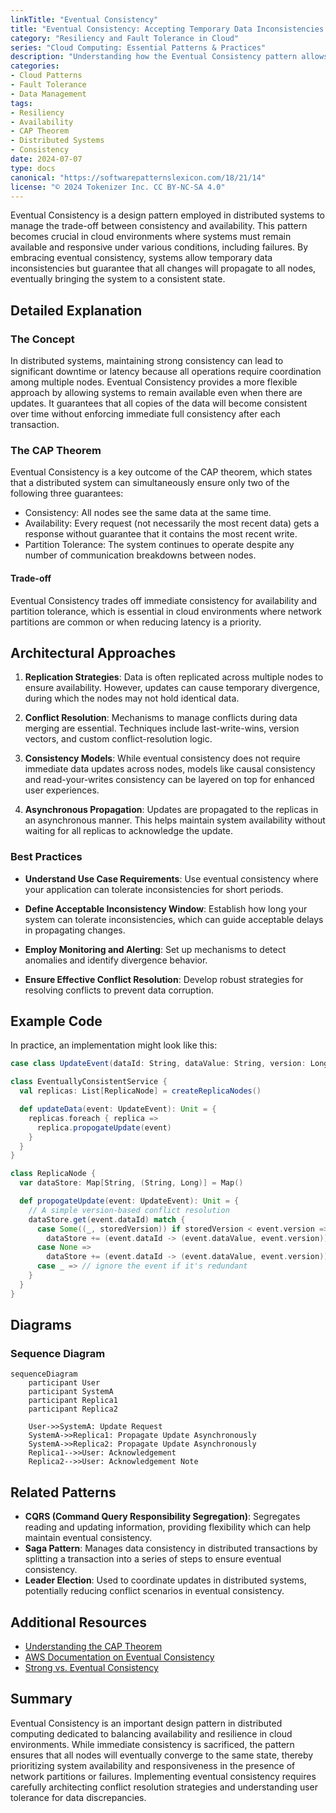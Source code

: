```yaml
---
linkTitle: "Eventual Consistency"
title: "Eventual Consistency: Accepting Temporary Data Inconsistencies for Availability"
category: "Resiliency and Fault Tolerance in Cloud"
series: "Cloud Computing: Essential Patterns & Practices"
description: "Understanding how the Eventual Consistency pattern allows systems to continue operating in the presence of data inconsistencies while ensuring that data will become consistent over time."
categories:
- Cloud Patterns
- Fault Tolerance
- Data Management
tags:
- Resiliency
- Availability
- CAP Theorem
- Distributed Systems
- Consistency
date: 2024-07-07
type: docs
canonical: "https://softwarepatternslexicon.com/18/21/14"
license: "© 2024 Tokenizer Inc. CC BY-NC-SA 4.0"
---
```


Eventual Consistency is a design pattern employed in distributed systems to manage the trade-off between consistency and availability. This pattern becomes crucial in cloud environments where systems must remain available and responsive under various conditions, including failures. By embracing eventual consistency, systems allow temporary data inconsistencies but guarantee that all changes will propagate to all nodes, eventually bringing the system to a consistent state.

## Detailed Explanation

### The Concept

In distributed systems, maintaining strong consistency can lead to significant downtime or latency because all operations require coordination among multiple nodes. Eventual Consistency provides a more flexible approach by allowing systems to remain available even when there are updates. It guarantees that all copies of the data will become consistent over time without enforcing immediate full consistency after each transaction.

### The CAP Theorem

Eventual Consistency is a key outcome of the CAP theorem, which states that a distributed system can simultaneously ensure only two of the following three guarantees:

- Consistency: All nodes see the same data at the same time.
- Availability: Every request (not necessarily the most recent data) gets a response without guarantee that it contains the most recent write.
- Partition Tolerance: The system continues to operate despite any number of communication breakdowns between nodes.

#### Trade-off

Eventual Consistency trades off immediate consistency for availability and partition tolerance, which is essential in cloud environments where network partitions are common or when reducing latency is a priority.

## Architectural Approaches

1. **Replication Strategies**: Data is often replicated across multiple nodes to ensure availability. However, updates can cause temporary divergence, during which the nodes may not hold identical data.

2. **Conflict Resolution**: Mechanisms to manage conflicts during data merging are essential. Techniques include last-write-wins, version vectors, and custom conflict-resolution logic.

3. **Consistency Models**: While eventual consistency does not require immediate data updates across nodes, models like causal consistency and read-your-writes consistency can be layered on top for enhanced user experiences.

4. **Asynchronous Propagation**: Updates are propagated to the replicas in an asynchronous manner. This helps maintain system availability without waiting for all replicas to acknowledge the update.

### Best Practices

- **Understand Use Case Requirements**: Use eventual consistency where your application can tolerate inconsistencies for short periods.

- **Define Acceptable Inconsistency Window**: Establish how long your system can tolerate inconsistencies, which can guide acceptable delays in propagating changes.

- **Employ Monitoring and Alerting**: Set up mechanisms to detect anomalies and identify divergence behavior.

- **Ensure Effective Conflict Resolution**: Develop robust strategies for resolving conflicts to prevent data corruption.

## Example Code

In practice, an implementation might look like this:

```scala
case class UpdateEvent(dataId: String, dataValue: String, version: Long)

class EventuallyConsistentService {
  val replicas: List[ReplicaNode] = createReplicaNodes()

  def updateData(event: UpdateEvent): Unit = {
    replicas.foreach { replica =>
      replica.propogateUpdate(event)
    }
  }
}

class ReplicaNode {
  var dataStore: Map[String, (String, Long)] = Map()

  def propogateUpdate(event: UpdateEvent): Unit = {
    // A simple version-based conflict resolution
    dataStore.get(event.dataId) match {
      case Some((_, storedVersion)) if storedVersion < event.version =>
        dataStore += (event.dataId -> (event.dataValue, event.version))
      case None =>
        dataStore += (event.dataId -> (event.dataValue, event.version))
      case _ => // ignore the event if it's redundant
    }
  }
}
```

## Diagrams

### Sequence Diagram

```mermaid
sequenceDiagram
    participant User
    participant SystemA
    participant Replica1
    participant Replica2

    User->>SystemA: Update Request
    SystemA->>Replica1: Propagate Update Asynchronously
    SystemA->>Replica2: Propagate Update Asynchronously
    Replica1-->>User: Acknowledgement
    Replica2-->>User: Acknowledgement Note
```

## Related Patterns

- **CQRS (Command Query Responsibility Segregation)**: Segregates reading and updating information, providing flexibility which can help maintain eventual consistency.
- **Saga Pattern**: Manages data consistency in distributed transactions by splitting a transaction into a series of steps to ensure eventual consistency.
- **Leader Election**: Used to coordinate updates in distributed systems, potentially reducing conflict scenarios in eventual consistency.

## Additional Resources

- [Understanding the CAP Theorem](https://en.wikipedia.org/wiki/CAP_theorem)
- [AWS Documentation on Eventual Consistency](https://aws.amazon.com/nosql/)
- [Strong vs. Eventual Consistency](https://www.mongodb.com/eventual-consistency)

## Summary

Eventual Consistency is an important design pattern in distributed computing dedicated to balancing availability and resilience in cloud environments. While immediate consistency is sacrificed, the pattern ensures that all nodes will eventually converge to the same state, thereby prioritizing system availability and responsiveness in the presence of network partitions or failures. Implementing eventual consistency requires carefully architecting conflict resolution strategies and understanding user tolerance for data discrepancies.
